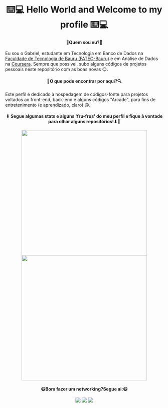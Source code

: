 <h1 align=center >⌨️💻 Hello World and Welcome to my profile ⌨️💻 </h1>

<h4 align='center'> <b> 🤔Quem sou eu?🤔 </b> </h4>
<p> Eu sou o Gabriel, estudante em Tecnologia em Banco de Dados na <a href="http://fatecbauru.edu.br/">Faculdade de Tecnologia de Bauru (FATEC-Bauru)</a> e em Análise de Dados na <a href="https://www.coursera.org/">Coursera</a>. Sempre que possivel, subo alguns códigos de projetos pessoais neste repositório com as boas novas 😉. </p>
<h4 align='center'> <b>🔎O que pode encontrar por aqui?🔍</b> </h4>
<p>Este perfil é dedicado à hospedagem de códigos-fonte para projetos voltados ao front-end, back-end e alguns códigos "Arcade", para fins de entretenimento (e aprendizado, claro) 🙃. </p>
<h4 align='center'> <b> ⬇ Segue algumas stats e alguns 'fru-frus' do meu perfil e fique à vontade para olhar alguns repositórios!⬇🤭 </b> </h4>
<div align='center'>
<img width='400px'src='https://github-readme-stats.vercel.app/api?username=Alves047&show_icons=true&theme=dark'></img>
<img width="400px"src='https://github-readme-stats.vercel.app/api/top-langs/?username=Alves047&layout=compact'></img>
</div>
<div align="center">
  <h4 align='center'><b>😃Bora fazer um networking?Segue ai:😃</b></h4> 
  <a text-decoration="none" href="https://www.linkedin.com/in/galves004/"><img src= "https://img.shields.io/badge/LinkedIn-0077B5?style=for-the-badge&logo=linkedin&logoColor=white"/></a>
  <a text-decoration="none" href="https://github.com/Alves047/"><img src= "https://img.shields.io/badge/GitHub-100000?style=for-the-badge&logo=github&logoColor=white"/></a> 
  <a text-decoration="none" href="https://www.instagram.com/galves_001/"><img src= "https://img.shields.io/badge/Instagram-E4405F?style=for-the-badge&logo=instagram&logoColor=white"/></a> 
</div>


